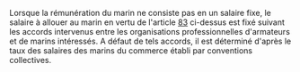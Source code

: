Lorsque la rémunération du marin ne consiste pas en un salaire fixe, le salaire à allouer au marin en vertu de l'article <a href='/code-du-travail-maritime/titre-4-des-obligations-de-larmateur-envers-le-marin/chapitre-3-des-maladies-et-blessures-des-marins/83.md' title='Code du travail maritime - art. 83 (V)'>83</a> ci-dessus est fixé suivant les accords intervenus entre les organisations professionnelles d'armateurs et de marins intéressés. A défaut de tels accords, il est déterminé d'après le taux des salaires des marins du commerce établi par conventions collectives.